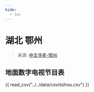 ```yaml
---
hide:
  - toc
---
```


# 湖北 鄂州

> 来源: [中文寻星-鄂州](http://dtmb.saoing.com/ezhou.htm)

## 地面数字电视节目表

{{ read_csv("../../data/csv/ezhou.csv") }}
